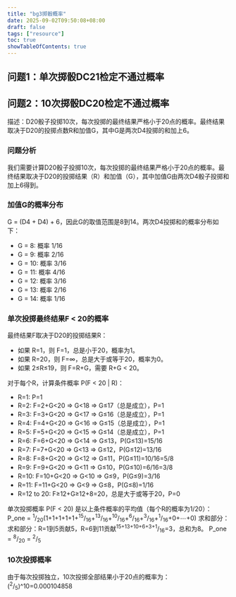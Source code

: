 ```yaml
---
title: "bg3掷骰概率"
date: 2025-09-02T09:50:08+08:00
draft: false
tags: ["resource"]
toc: true
showTableOfContents: true
---
```


## 问题1：单次掷骰DC21检定不通过概率

## 问题2：10次掷骰DC20检定不通过概率
描述：D20骰子投掷10次，每次投掷的最终结果严格小于20点的概率。最终结果取决于D20的投掷点数R和加值G，其中G是两次D4投掷的和加上6。

### 问题分析
我们需要计算D20骰子投掷10次，每次投掷的最终结果严格小于20点的概率。最终结果取决于D20的投掷结果（R）和加值（G），其中加值G由两次D4骰子投掷和加上6得到。

### 加值G的概率分布
G = (D4 + D4) + 6，因此G的取值范围是8到14。两次D4投掷和的概率分布如下：
- G = 8: 概率 1/16
- G = 9: 概率 2/16
- G = 10: 概率 3/16
- G = 11: 概率 4/16
- G = 12: 概率 3/16
- G = 13: 概率 2/16
- G = 14: 概率 1/16

### 单次投掷最终结果F < 20的概率
最终结果F取决于D20的投掷结果R：
- 如果 R=1，则 F=1，总是小于20，概率为1。
- 如果 R=20，则 F=∞，总是大于或等于20，概率为0。
- 如果 2≤R≤19，则 F=R+G，需要 R+G < 20。

对于每个R，计算条件概率 P(F < 20 | R)：
- R=1: P=1
- R=2: F=2+G<20 ⇒ G<18 ⇒ G≤17（总是成立），P=1
- R=3: F=3+G<20 ⇒ G<17 ⇒ G≤16（总是成立），P=1
- R=4: F=4+G<20 ⇒ G<16 ⇒ G≤15（总是成立），P=1
- R=5: F=5+G<20 ⇒ G<15 ⇒ G≤14（总是成立），P=1
- R=6: F=6+G<20 ⇒ G<14 ⇒ G≤13，P(G≤13)=15/16
- R=7: F=7+G<20 ⇒ G<13 ⇒ G≤12，P(G≤12)=13/16
- R=8: F=8+G<20 ⇒ G<12 ⇒ G≤11，P(G≤11)=10/16=5/8
- R=9: F=9+G<20 ⇒ G<11 ⇒ G≤10，P(G≤10)=6/16=3/8
- R=10: F=10+G<20 ⇒ G<10 ⇒ G≤9，P(G≤9)=3/16
- R=11: F=11+G<20 ⇒ G<9 ⇒ G≤8，P(G≤8)=1/16
- R=12 to 20: F≥12+G≥12+8=20，总是大于或等于20，P=0

单次投掷概率 P(F < 20) 是以上条件概率的平均值（每个R的概率为1/20）：
P_one = <sup>1</sup>/<sub>20</sub>(1+1+1+1+1+<sup>15</sup>/<sub>16</sub>+<sup>13</sup>/<sub>16</sub>+<sup>10</sup>/<sub>16</sub>+<sup>6</sup>/<sub>16</sub>+<sup>3</sup>/<sub>16</sub>+<sup>1</sup>/<sub>16</sub>+0+⋯+0)
求和部分：求和部分：R=1到5贡献5，R=6到11贡献<sup>15+13+10+6+3+1</sup>/<sub>16</sub>=3，总和为8。
P_one = <sup>8</sup>/<sub>20</sub> = <sup>2</sup>/<sub>5</sub>

### 10次投掷概率
由于每次投掷独立，10次投掷全部结果小于20点的概率为：(<sup>2</sup>/<sub>5</sub>)^10=0.000104858

